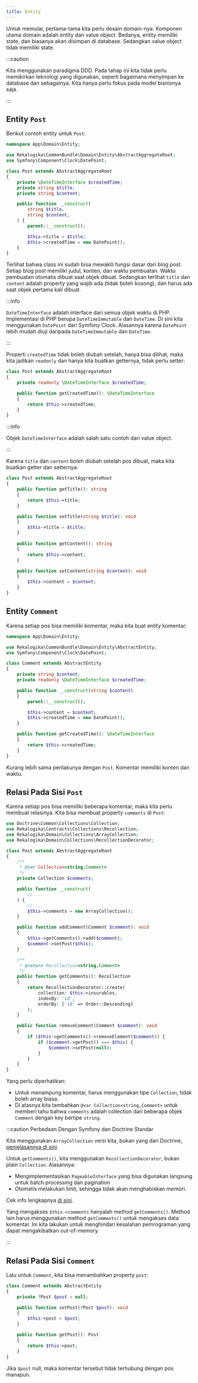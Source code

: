 ```yaml
---
title: Entity
---
```


Untuk memulai, pertama-tama kita perlu desain domain-nya. Komponen utama domain
adalah entity dan value object. Bedanya, entity memiliki state, dan biasanya
akan disimpan di database. Sedangkan value object tidak memiliki state.

:::caution

Kita menggunakan paradigma DDD. Pada tahap ini kita tidak perlu memikirkan
teknologi yang digunakan, seperti bagaimana menyimpan ke database dan
sebagainya. Kita hanya perlu fokus pada model bisnisnya saja.

:::

## Entity `Post`

Berikut contoh entity untuk `Post`:

```php title="src/Domain/Entity/Post.php"
namespace App\Domain\Entity;

use Rekalogika\CommonBundle\Domain\Entity\AbstractAggregateRoot;
use Symfony\Component\Clock\DatePoint;

class Post extends AbstractAggregateRoot
{
    private \DateTimeInterface $createdTime;
    private string $title;
    private string $content;

    public function __construct(
        string $title,
        string $content,
    ) {
        parent::__construct();

        $this->title = $title;
        $this->createdTime = new DatePoint();
    }
}
```

Terlihat bahwa class ini sudah bisa mewakili fungsi dasar dari blog post. Setiap
blog post memiliki judul, konten, dan waktu pembuatan. Waktu pembuatan otomatis
dibuat saat objek dibuat. Sedangkan terlihat `title` dan `content` adalah
property yang wajib ada (tidak boleh kosong), dan harus ada saat objek pertama
kali dibuat.

:::info

`DateTimeInterface` adalah interface dari semua objek waktu di PHP.
Implementasi di PHP berupa `DateTimeImmutable` dan `DateTime`. Di sini kita
menggunakan `DatePoint` dari Symfony Clock. Alasannya karena `DatePoint` lebih
mudah diuji daripada `DateTimeImmutable` dan `DateTime`.

:::

Properti `createdTime` tidak boleh diubah setelah, hanya bisa dilihat, maka kita
jadikan `readonly` dan hanya kita buatkan getternya, tidak perlu setter:

```php
class Post extends AbstractAggregateRoot
{
    private readonly \DateTimeInterface $createdTime;

    public function getCreatedTime(): \DateTimeInterface
    {
        return $this->createdTime;
    }
}
```

:::info

Objek `DateTimeInterface` adalah salah satu contoh dari value object.

:::

Karena `title` dan `content` boleh diubah setelah pos dibuat, maka kita buatkan
getter dan setternya:

```php
class Post extends AbstractAggregateRoot
{
    public function getTitle(): string
    {
        return $this->title;
    }

    public function setTitle(string $title): void
    {
        $this->title = $title;
    }

    public function getContent(): string
    {
        return $this->content;
    }

    public function setContent(string $content): void
    {
        $this->content = $content;
    }
}
```

## Entity `Comment`

Karena setiap pos bisa memiliki komentar, maka kita buat entity komentar:

```php title="src/Domain/Entity/Comment.php"
namespace App\Domain\Entity;

use Rekalogika\CommonBundle\Domain\Entity\AbstractEntity;
use Symfony\Component\Clock\DatePoint;

class Comment extends AbstractEntity
{
    private string $content;
    private readonly \DateTimeInterface $createdTime;

    public function __construct(string $content)
    {
        parent::__construct();

        $this->content = $content;
        $this->createdTime = new DatePoint();
    }

    public function getCreatedTime(): \DateTimeInterface
    {
        return $this->createdTime;
    }
}
```

Kurang lebih sama perilakunya dengan `Post`. Komentar memiliki konten dan waktu.

## Relasi Pada Sisi `Post`

Karena setiap pos bisa memiliki beberapa komentar, maka kita perlu membuat
relasinya. Kita bisa membuat property `comments` di `Post`:

```php
use Doctrine\Common\Collections\Collection;
use Rekalogika\Contracts\Collections\Recollection;
use Rekalogika\Domain\Collections\ArrayCollection;
use Rekalogika\Domain\Collections\RecollectionDecorator;

class Post extends AbstractAggregateRoot
{
    /**
     * @var Collection<string,Comment>
     */
    private Collection $comments;

    public function __construct(
        // ...
    ) {
        // ...
        $this->comments = new ArrayCollection();
    }

    public function addComment(Comment $comment): void
    {
        $this->getComments()->add($comment);
        $comment->setPost($this);
    }

    /**
     * @return Recollection<string,Comment>
     */
    public function getComments(): Recollection
    {
        return RecollectionDecorator::create(
            collection: $this->insurables,
            indexBy: 'id',
            orderBy: ['id' => Order::Descending]
        );
    }

    public function removeComment(Comment $comment): void
    {
        if ($this->getComments()->removeElement($comment)) {
            if ($comment->getPost() === $this) {
                $comment->setPost(null);
            }
        }
    }
}
```

Yang perlu diperhatikan:

* Untuk menampung komentar, harus menggunakan tipe `Collection`, tidak boleh
  array biasa.
* Di atasnya kita tambahkan `@var Collection<string,Comment>` untuk memberi tahu
  bahwa `comments` adalah collection dari beberapa objek `Comment` dengan key
  bertipe `string`.

:::caution Perbedaan Dengan Symfony dan Doctrine Standar

Kita menggunakan `ArrayCollection` versi kita, bukan yang dari Doctrine,
[penjelasannya di
sini](https://rekalogika.dev/collections/implementations/array-collection).

Untuk `getComments()`, kita menggunakan `RecollectionDecorator`, bukan plain
`Collection`. Alasannya:

* Mengimplementasikan `PageableInterface` yang bisa digunakan langsung untuk
  batch processing dan pagination
* Otomatis melakukan limit, sehingga tidak akan menghabiskan memori.

Cek info lengkapnya [di sini](https://rekalogika.dev/collections).

Yang mengakses `$this->comments` hanyalah method `getComments()`. Method lain
harus menggunakan method `getComments()` untuk mengakses data komentar. Ini kita
lakukan untuk menghindari kesalahan pemrograman yang dapat mengakibatkan
out-of-memory.

:::

## Relasi Pada Sisi `Comment`

Lalu untuk `Comment`, kita bisa menambahkan property `post`:

```php
class Comment extends AbstractEntity
{
    private ?Post $post = null;

    public function setPost(?Post $post): void
    {
        $this->post = $post;
    }

    public function getPost(): Post
    {
        return $this->post;
    }
}
```

Jika `$post` null, maka komentar tersebut tidak terhubung dengan pos manapun.